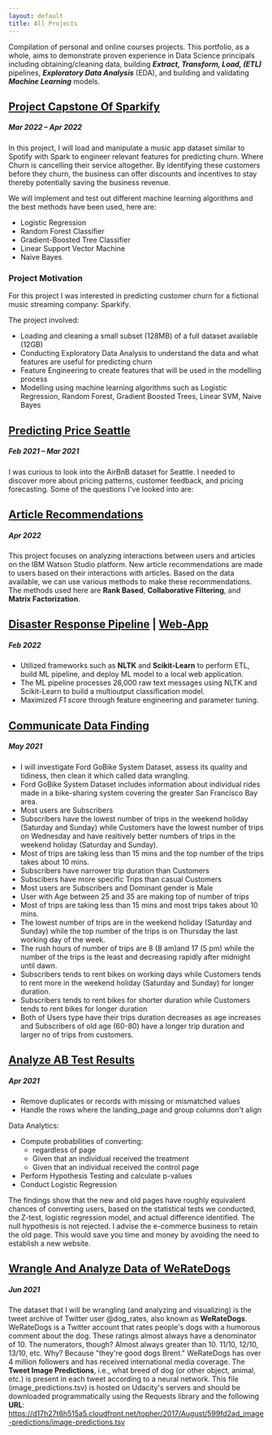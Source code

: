 ```yaml
---
layout: default
title: All Projects
---
```


Compilation of personal and online courses projects. This portfolio, as a whole, aims to demonstrate proven experience in Data Science principals including obtaining/cleaning data, building ***Extract, Transform, Load, (ETL)*** pipelines, ***Exploratory Data Analysis*** (EDA), and building and validating ***Machine Learning*** models.

## [Project Capstone Of Sparkify](https://abdishakury.github.io/Project_Capstone_Of_Sparkify)
##### Mar 2022 – Apr 2022
In this project, I will load and manipulate a music app dataset similar to Spotify with Spark to engineer relevant features for predicting churn. Where Churn is cancelling their service altogether. By identifying these customers before they churn, the business can offer discounts and incentives to stay thereby potentially saving the business revenue. 

We will implement and test out different machine learning algorithms and the best methods have been used, here are:

- Logistic Regression
- Random Forest Classifier
- Gradient-Boosted Tree Classifier
- Linear Support Vector Machine
- Naive Bayes


### Project Motivation

For this project I was interested in predicting customer churn for a fictional music streaming company: Sparkify.

The project involved:

- Loading and cleaning a small subset (128MB) of a full dataset available (12GB) 
- Conducting Exploratory Data Analysis to understand the data and what features are useful for predicting churn
- Feature Engineering to create features that will be used in the modelling process
- Modelling using machine learning algorithms such as Logistic Regression, Random Forest, Gradient Boosted Trees, Linear SVM, Naive Bayes 

## [Predicting Price Seattle](https://abdishakury.github.io/Predicting-Price-Seattle)
##### Feb 2021 – Mar 2021
I was curious to look into the AirBnB dataset for Seattle. I needed to discover more about pricing patterns, customer feedback, and pricing forecasting. Some of the questions I've looked into are:
 
## [Article Recommendations](https://abdishakury.github.io/Recommendations-IBM)
##### Apr 2022
This project focuses on analyzing interactions between users and articles on the IBM Watson Studio platform. New article recommendations are made to users based on their interactions with articles. Based on the data available, we can use various methods to make these recommendations. The methods used here are **Rank Based**, **Collaborative Filtering**, and **Matrix Factorization**.


## [Disaster Response Pipeline](https://github.com/Abdishakury/abdishakur-disaster-response) | [Web-App](https://abdishakur-disaster-response.herokuapp.com/)
##### Feb 2022
 - Utilized frameworks such as **NLTK** and **Scikit-Learn** to perform ETL, build ML pipeline, and deploy ML model to a local web application.
 - The ML pipeline processes 26,000 raw text messages using NLTK and Scikit-Learn to build a multioutput classification model.
 - Maximized *F1 score* through feature engineering and parameter tuning.


## [Communicate Data Finding](https://abdishakury.github.io/Communicate_Data_Finding) 
##### May 2021
 - I will investigate Ford GoBike System Dataset, assess its quality and tidiness, then clean it which called data wrangling.
 - Ford GoBike System Dataset includes information about individual rides made in a bike-sharing system covering the greater San Francisco Bay area.
 - Most users are Subscribers
 - Subscribers have the lowest number of trips in the weekend holiday (Saturday and Sunday) while Customers have the lowest number of trips on Wednesday 
   and have   realtively better numbers of trips in the weekend holiday (Saturday and Sunday).
 - Most of trips are taking less than 15 mins and the top number of the trips takes about 10 mins.
 - Subscribers have narrower trip duration than Customers
 - Subscibers have more specific Trips than casual Customers
 - Most users are Subscribers and Dominant gender is Male 
 - User with Age between 25 and 35 are making top of number of trips 
 - Most of trips are taking less than 15 mins and most trips takes about 10 mins.
 - The lowest number of trips are in the weekend holiday (Saturday and Sunday) while the top number of the trips is on Thursday the last working day of the week.
 - The rush hours of number of trips are 8 (8 am)and 17 (5 pm) while the number of the trips is the least and decreasing rapidly after midnight until dawn.
 - Subscribers tends to rent bikes on working days while Customers tends to rent more in the weekend holiday (Saturday and Sunday) for longer duration.
 - Subscribers tends to rent bikes for shorter duration while Customers tends to rent bikes for longer duration
 - Both of Users type have their trips duration decreases as age increases and Subscribers of old age (60-80) have a longer trip duration and larger no of trips 
   from customers.


## [Analyze AB Test Results](https://abdishakury.github.io/Analyze_AB_Test_Results) 
##### Apr 2021 
 - Remove duplicates or records with missing or mismatched values
 - Handle the rows where the landing_page and group columns don't align
 
 Data Analytics:
- Compute probabilities of converting: 
    - regardless of page
    - Given that an individual received the treatment
    - Given that an individual received the control page
- Perform Hypothesis Testing and calculate p-values
- Conduct Logistic Regression

The findings show that the new and old pages have roughly equivalent chances of converting users, based on the statistical tests we conducted, the Z-test, logistic regression model, and actual difference identified. The null hypothesis is not rejected. I advise the e-commerce business to retain the old page. This would save you time and money by avoiding the need to establish a new website.

## [Wrangle And Analyze Data of **WeRateDogs**](https://abdishakury.github.io/wrangle-and-analyze-data)
##### Jun 2021
The dataset that I will be wrangling (and analyzing and visualizing) is the tweet archive of Twitter user @dog_rates, also known as **WeRateDogs**. WeRateDogs is a Twitter account that rates people's dogs with a humorous comment about the dog. These ratings almost always have a denominator of 10. The numerators, though? Almost always greater than 10. 11/10, 12/10, 13/10, etc. Why? Because "they're good dogs Brent." WeRateDogs has over 4 million followers and has received international media coverage.
The **Tweet Image Predictions**, i.e., what breed of dog (or other object, animal, etc.) is present in each tweet according to a neural network. This file (image_predictions.tsv) is hosted on Udacity's servers and should be downloaded programmatically using the Requests library and the following **URL**: https://d17h27t6h515a5.cloudfront.net/topher/2017/August/599fd2ad_image-predictions/image-predictions.tsv


